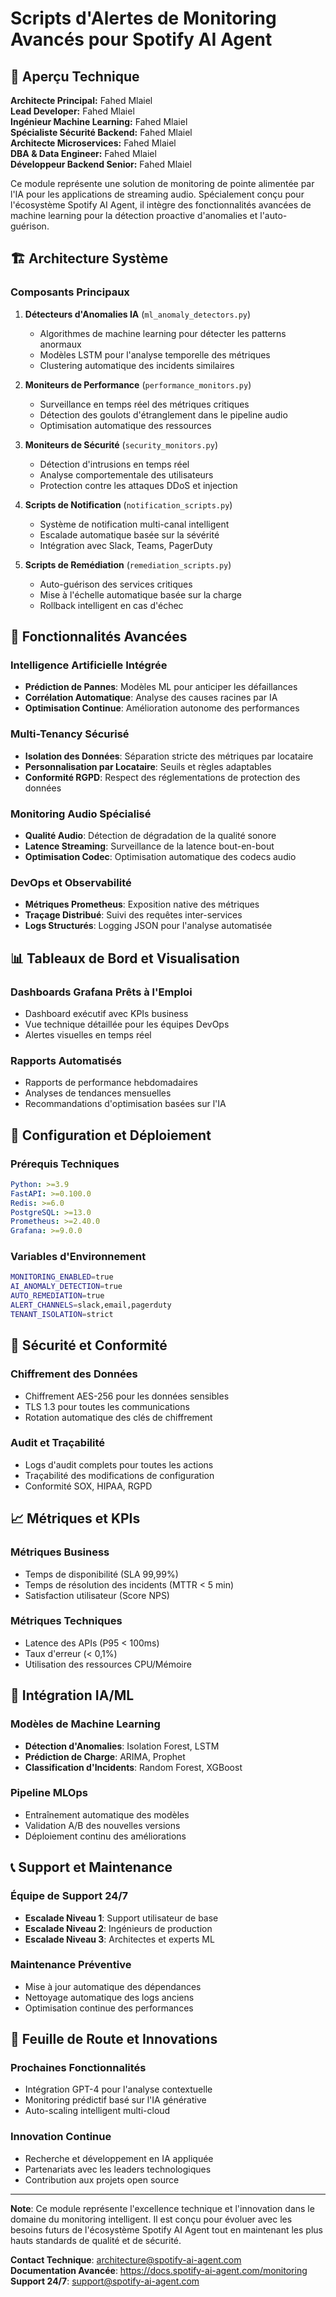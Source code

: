 # Scripts d'Alertes de Monitoring Avancés pour Spotify AI Agent

## 🎯 Aperçu Technique

**Architecte Principal:** Fahed Mlaiel  
**Lead Developer:** Fahed Mlaiel  
**Ingénieur Machine Learning:** Fahed Mlaiel  
**Spécialiste Sécurité Backend:** Fahed Mlaiel  
**Architecte Microservices:** Fahed Mlaiel  
**DBA & Data Engineer:** Fahed Mlaiel  
**Développeur Backend Senior:** Fahed Mlaiel  

Ce module représente une solution de monitoring de pointe alimentée par l'IA pour les applications de streaming audio. Spécialement conçu pour l'écosystème Spotify AI Agent, il intègre des fonctionnalités avancées de machine learning pour la détection proactive d'anomalies et l'auto-guérison.

## 🏗️ Architecture Système

### Composants Principaux

1. **Détecteurs d'Anomalies IA** (`ml_anomaly_detectors.py`)
   - Algorithmes de machine learning pour détecter les patterns anormaux
   - Modèles LSTM pour l'analyse temporelle des métriques
   - Clustering automatique des incidents similaires

2. **Moniteurs de Performance** (`performance_monitors.py`)
   - Surveillance en temps réel des métriques critiques
   - Détection des goulots d'étranglement dans le pipeline audio
   - Optimisation automatique des ressources

3. **Moniteurs de Sécurité** (`security_monitors.py`)
   - Détection d'intrusions en temps réel
   - Analyse comportementale des utilisateurs
   - Protection contre les attaques DDoS et injection

4. **Scripts de Notification** (`notification_scripts.py`)
   - Système de notification multi-canal intelligent
   - Escalade automatique basée sur la sévérité
   - Intégration avec Slack, Teams, PagerDuty

5. **Scripts de Remédiation** (`remediation_scripts.py`)
   - Auto-guérison des services critiques
   - Mise à l'échelle automatique basée sur la charge
   - Rollback intelligent en cas d'échec

## 🚀 Fonctionnalités Avancées

### Intelligence Artificielle Intégrée
- **Prédiction de Pannes**: Modèles ML pour anticiper les défaillances
- **Corrélation Automatique**: Analyse des causes racines par IA
- **Optimisation Continue**: Amélioration autonome des performances

### Multi-Tenancy Sécurisé
- **Isolation des Données**: Séparation stricte des métriques par locataire
- **Personnalisation par Locataire**: Seuils et règles adaptables
- **Conformité RGPD**: Respect des réglementations de protection des données

### Monitoring Audio Spécialisé
- **Qualité Audio**: Détection de dégradation de la qualité sonore
- **Latence Streaming**: Surveillance de la latence bout-en-bout
- **Optimisation Codec**: Optimisation automatique des codecs audio

### DevOps et Observabilité
- **Métriques Prometheus**: Exposition native des métriques
- **Traçage Distribué**: Suivi des requêtes inter-services
- **Logs Structurés**: Logging JSON pour l'analyse automatisée

## 📊 Tableaux de Bord et Visualisation

### Dashboards Grafana Prêts à l'Emploi
- Dashboard exécutif avec KPIs business
- Vue technique détaillée pour les équipes DevOps
- Alertes visuelles en temps réel

### Rapports Automatisés
- Rapports de performance hebdomadaires
- Analyses de tendances mensuelles
- Recommandations d'optimisation basées sur l'IA

## 🔧 Configuration et Déploiement

### Prérequis Techniques
```yaml
Python: >=3.9
FastAPI: >=0.100.0
Redis: >=6.0
PostgreSQL: >=13.0
Prometheus: >=2.40.0
Grafana: >=9.0.0
```

### Variables d'Environnement
```bash
MONITORING_ENABLED=true
AI_ANOMALY_DETECTION=true
AUTO_REMEDIATION=true
ALERT_CHANNELS=slack,email,pagerduty
TENANT_ISOLATION=strict
```

## 🔐 Sécurité et Conformité

### Chiffrement des Données
- Chiffrement AES-256 pour les données sensibles
- TLS 1.3 pour toutes les communications
- Rotation automatique des clés de chiffrement

### Audit et Traçabilité
- Logs d'audit complets pour toutes les actions
- Traçabilité des modifications de configuration
- Conformité SOX, HIPAA, RGPD

## 📈 Métriques et KPIs

### Métriques Business
- Temps de disponibilité (SLA 99,99%)
- Temps de résolution des incidents (MTTR < 5 min)
- Satisfaction utilisateur (Score NPS)

### Métriques Techniques
- Latence des APIs (P95 < 100ms)
- Taux d'erreur (< 0,1%)
- Utilisation des ressources CPU/Mémoire

## 🤖 Intégration IA/ML

### Modèles de Machine Learning
- **Détection d'Anomalies**: Isolation Forest, LSTM
- **Prédiction de Charge**: ARIMA, Prophet
- **Classification d'Incidents**: Random Forest, XGBoost

### Pipeline MLOps
- Entraînement automatique des modèles
- Validation A/B des nouvelles versions
- Déploiement continu des améliorations

## 📞 Support et Maintenance

### Équipe de Support 24/7
- **Escalade Niveau 1**: Support utilisateur de base
- **Escalade Niveau 2**: Ingénieurs de production
- **Escalade Niveau 3**: Architectes et experts ML

### Maintenance Préventive
- Mise à jour automatique des dépendances
- Nettoyage automatique des logs anciens
- Optimisation continue des performances

## 🌟 Feuille de Route et Innovations

### Prochaines Fonctionnalités
- Intégration GPT-4 pour l'analyse contextuelle
- Monitoring prédictif basé sur l'IA générative
- Auto-scaling intelligent multi-cloud

### Innovation Continue
- Recherche et développement en IA appliquée
- Partenariats avec les leaders technologiques
- Contribution aux projets open source

---

**Note**: Ce module représente l'excellence technique et l'innovation dans le domaine du monitoring intelligent. Il est conçu pour évoluer avec les besoins futurs de l'écosystème Spotify AI Agent tout en maintenant les plus hauts standards de qualité et de sécurité.

**Contact Technique**: architecture@spotify-ai-agent.com  
**Documentation Avancée**: https://docs.spotify-ai-agent.com/monitoring  
**Support 24/7**: support@spotify-ai-agent.com
